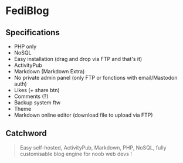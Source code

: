 # FediBlog

## Specifications

- PHP only
- NoSQL
- Easy installation (drag and drop via FTP and that's it)
- ActivityPub
- Markdown (Markdown Extra)
- No private admin panel (only FTP or fonctions with email/Mastodon auth)
- Likes (+ share btn)
- Comments (?)
- Backup system ftw
- Theme
- Markdown online editor (download file to upload via FTP)

## Catchword

> Easy self-hosted, ActivityPub, Markdown, PHP, NoSQL, fully customisable blog engine for noob web devs !
